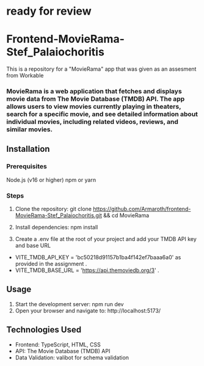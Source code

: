 # ready for review

# Frontend-MovieRama-Stef_Palaiochoritis

This is a repository for a "MovieRama" app that was given as an assesment from Workable

### MovieRama is a web application that fetches and displays movie data from The Movie Database (TMDB) API. The app allows users to view movies currently playing in theaters, search for a specific movie, and see detailed information about individual movies, including related videos, reviews, and similar movies.

## Installation

### Prerequisites

Node.js (v16 or higher)
npm or yarn

### Steps

1. Clone the repository:
   git clone https://github.com/Armaroth/frontend-MovieRama-Stef_Palaiochoritis.git
   && cd MovieRama

2. Install dependencies:
   npm install

3. Create a .env file at the root of your project and add your TMDB API key and base URL

- VITE_TMDB_API_KEY = 'bc50218d91157b1ba4f142ef7baaa6a0' as provided in the assignment .
- VITE_TMDB_BASE_URL = 'https://api.themoviedb.org/3' .

## Usage

1.  Start the development server:
    npm run dev
2.  Open your browser and navigate to:
    http://localhost:5173/

## Technologies Used

- Frontend: TypeScript, HTML, CSS
- API: The Movie Database (TMDB) API
- Data Validation: valibot for schema validation
